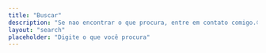 ```yaml
---
title: "Buscar"
description: "Se nao encontrar o que procura, entre em contato comigo.😉"
layout: "search"
placeholder: "Digite o que você procura"
---
```

